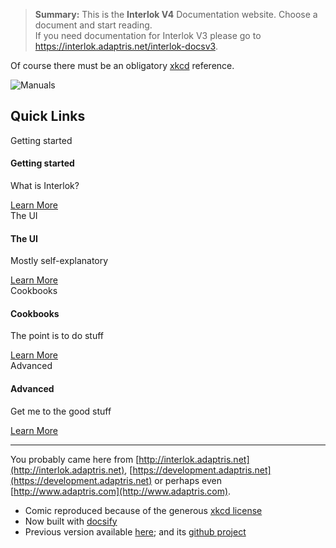 
> **Summary:** This is the **Interlok V4** Documentation website. Choose a document and start reading.<br/>If you need documentation for Interlok V3 please go to https://interlok.adaptris.net/interlok-docsv3.

Of course there must be an obligatory [xkcd](http://xkcd.com) reference.

![Manuals](https://imgs.xkcd.com/comics/manuals.png)


<div class="row">
	<div>
		<h2>Quick Links</h2>
	</div>
	<div class="quick-links">
		<div class="panel panel-default text-center">
			 <div class="panel-heading">
				<div class="svg-stack">
					<object class="icon-circle" type="image/svg+xml" data="./svg/checkbox-blank-circle.svg">
					</object>
					<object class="icon" type="image/svg+xml" data="./svg/school.svg">
						Getting started
					</object>
				 </div>
			 </div>
			 <div class="panel-body">
				 <h4>Getting started</h4>
				 <p>What is Interlok?</p>
				 <a href="#/pages/overview/adapter-what-is-it" class="btn btn-primary">Learn More</a>
			 </div>
		</div>
		<div class="panel panel-default text-center">
			 <div class="panel-heading">
				<div class="svg-stack">
					<object class="icon-circle" type="image/svg+xml" data="./svg/checkbox-blank-circle.svg">
					</object>
					<object class="icon" type="image/svg+xml" data="./svg/chart-bar.svg">
						The UI
					</object>
				 </div>
			 </div>
			 <div class="panel-body">
				 <h4>The UI</h4>
				 <p>Mostly self-explanatory</p>
				 <a href="#/pages/ui/ui-introduction" class="btn btn-primary">Learn More</a>
			 </div>
		</div>
		<div class="panel panel-default text-center">
			 <div class="panel-heading">
				<div class="svg-stack">
					<object class="icon-circle" type="image/svg+xml" data="./svg/checkbox-blank-circle.svg">
					</object>
					<object class="icon" type="image/svg+xml" data="./svg/map.svg">
						Cookbooks
					</object>
				 </div>
			 </div>
			 <div class="panel-body">
				 <h4>Cookbooks</h4>
				 <p>The point is to do stuff</p>
				 <a href="#/pages/cookbook/" class="btn btn-primary">Learn More</a>
			 </div>
		</div>
		<div class="panel panel-default text-center">
			 <div class="panel-heading">
				<div class="svg-stack">
					<object class="icon-circle" type="image/svg+xml" data="./svg/checkbox-blank-circle.svg">
					</object>
					<object class="icon" type="image/svg+xml" data="./svg/trophy-variant.svg">
						Advanced
					</object>
				 </div>
			 </div>
			 <div class="panel-body">
				 <h4>Advanced</h4>
				 <p>Get me to the good stuff</p>
				 <a href="#/pages/advanced/" class="btn btn-primary">Learn More</a>
			 </div>
		</div>
	</div>
</div>


---

You probably came here from [http://interlok.adaptris.net](http://interlok.adaptris.net), [https://development.adaptris.net](https://development.adaptris.net) or perhaps even [http://www.adaptris.com](http://www.adaptris.com). 

* Comic reproduced because of the generous [xkcd license](http://xkcd.com/license.html)
* Now built with [docsify](https://docsify.js.org/#/)
* Previous version available [here](https://interlok.adaptris.net/interlok-docs-legacy); and its [github project](https://github.com/adaptris/interlok-docs-legacy)

